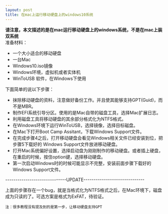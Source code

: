 ```yaml
---
layout: post
title: 在mac上运行移动硬盘上的windows10系统
---
```

**请注意，本文描述的是在mac运行移动硬盘上的windows系统，不是在mac上装双系统**  
准备材料：
- 一个大小适合的移动硬盘
- 一台Mac
- Windows10.iso镜像
- Windows环境，虚拟机或者实体机
- WinToUSB 软件，在Windows下使用

下面简单的说以下步骤：
- 抹除移动硬盘的资料，注意做好备份工作。并且使其能够支持GPT(Guid)，而不是MBR。
- 制作EFI系统引导分区。使用的是Mac自带的磁盘工具，选择Mac扩展日志。
- 利用磁盘工具将移动硬盘的其余部分格式化为NTFS格式。
- 在Windows环境下运行WinToUSB，选择镜像，选择目标磁盘。
- 在Mac下打开Boot Camp Assitant，下载Windows Support文件。
- 在完成步骤4之后，打开移动硬盘会看见Windows相关文件已经安装到位，把步骤5下载好的
    Windows Support文件放进移动硬盘。
- 打开Mac系统偏好设置，选择启动盘为刚刚制作的移动硬盘。或者插上硬盘，在重启的时候，按住option键，选择移动硬盘。
- 第一次启动Windows时的时候可能显示不完整，安装前面步骤下载好的Windows Support文件。

------------------------------UPDATE------------------------------   

上面的步骤存在一个bug，就是当格式化为NTFS格式之后，在Mac环境下，磁盘成为只读的了。可选方案是格式为ExFAT，待验证。

`注：很多教程没有提及到的是第一步，让移动硬盘支持GPT`
